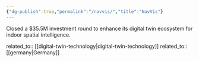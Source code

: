 ```yaml
---
{"dg-publish":true,"permalink":"/navvis/","title":"NavVis"}
---
```



Closed a $35.5M investment round to enhance its digital twin ecosystem for indoor spatial intelligence.

related_to:: [[digital-twin-technology\|digital-twin-technology]]
related_to:: [[germany\|Germany]]
